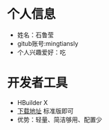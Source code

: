 # 个人信息
* 姓名：石鲁莹
* gitub账号:mingtiansly
* 个人兴趣爱好：吃

# 开发者工具
* HBuilder X
* [下载地址](http://www.dcloud.io/hbuilderx.html)	标准版即可
* 优势：轻量、简洁够用、配置少